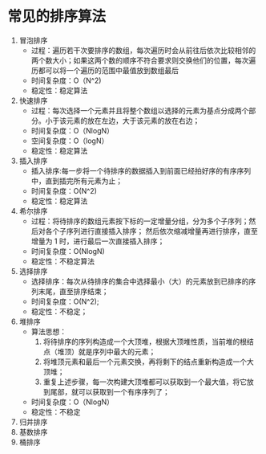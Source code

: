 # 常见的排序算法
1. 冒泡排序
    + 过程：遍历若干次要排序的数组，每次遍历时会从前往后依次比较相邻的两个数大小；如果这两个数的顺序不符合要求则交换他们的位置，每次遍历都可以将一个遍历的范围中最值放到数组最后
    + 时间复杂度：O（N^2)
    + 稳定性：稳定算法
2. 快速排序
    + 过程：每次选择一个元素并且将整个数组以选择的元素为基点分成两个部分。小于该元素的放在左边，大于该元素的放在右边；
    + 时间复杂度：O（NlogN）
    + 空间复杂度：O（logN）
    + 稳定性：稳定算法
3. 插入排序
    + 插入排序:每一步将一个待排序的数据插入到前面已经拍好序的有序序列中，直到插完所有元素为止；
    + 时间复杂度：O(N^2)
    + 稳定性：稳定算法
4. 希尔排序
    + 过程：将待排序的数组元素按下标的一定增量分组，分为多个子序列；然后对各个子序列进行直接插入排序； 然后依次缩减增量再进行排序，直至增量为 1 时，进行最后一次直接插入排序；
    + 时间复杂度：O(NlogN)
    + 稳定性：不稳定算法
5. 选择排序
    + 选择排序：每次从待排序的集合中选择最小（大）的元素放到已排序的序列末尾，直至排序结束；
    + 时间复杂度：O(N^2);
    + 稳定性：不稳定；
6. 堆排序
    + 算法思想：
        1. 将待排序的序列构造成一个大顶堆，根据大顶堆性质，当前堆的根结点（堆顶）就是序列中最大的元素；
        2. 将堆顶元素和最后一个元素交换，再将剩下的结点重新构造成一个大顶堆；
        3. 重复上述步骤，每一次构建大顶堆都可以获取到一个最大值，将它放到尾部，就可以获取到一个有序序列了；
    + 时间复杂度：O（NlogN）
    + 稳定性：不稳定
7. 归并排序
8. 基数排序
9. 桶排序